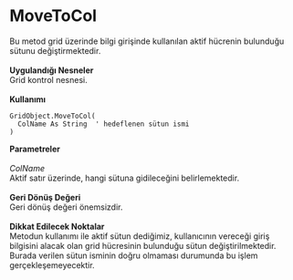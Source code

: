 # MoveToCol

Bu metod grid üzerinde bilgi girişinde kullanılan aktif hücrenin bulunduğu sütunu değiştirmektedir.\
\
**Uygulandığı Nesneler**\
Grid kontrol nesnesi.\
\
**Kullanımı**

```
GridObject.MoveToCol(
  ColName As String  ' hedeflenen sütun ismi
)
```

**Parametreler**\
\
_ColName_\
Aktif satır üzerinde, hangi sütuna gidileceğini belirlemektedir.\
\
**Geri Dönüş Değeri**\
Geri dönüş değeri önemsizdir.\
\
**Dikkat Edilecek Noktalar**\
Metodun kullanımı ile aktif sütun dediğimiz, kullanıcının vereceği giriş bilgisini alacak olan grid hücresinin bulunduğu sütun değiştirilmektedir. Burada verilen sütun isminin doğru olmaması durumunda bu işlem gerçekleşemeyecektir.
